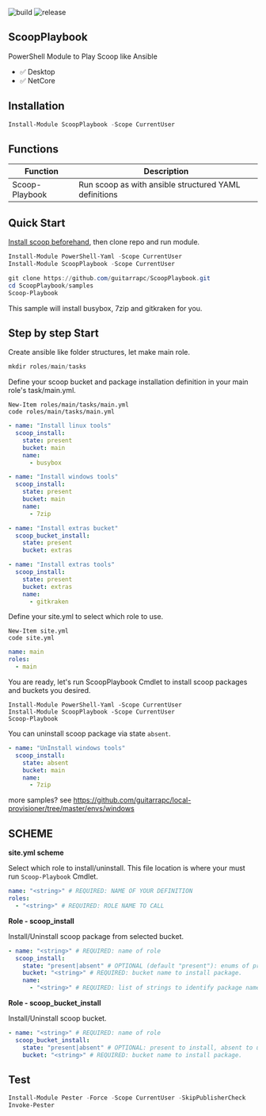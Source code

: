![build](https://github.com/guitarrapc/ScoopPlaybook/workflows/build/badge.svg) ![release](https://github.com/guitarrapc/ScoopPlaybook/workflows/release/badge.svg)

## ScoopPlaybook

PowerShell Module to Play Scoop like Ansible

* :white_check_mark: Desktop
* :white_check_mark: NetCore

## Installation

```ps1
Install-Module ScoopPlaybook -Scope CurrentUser
```

## Functions

Function | Description
---- | ----
Scoop-Playbook | Run scoop as with ansible structured YAML definitions

## Quick Start

[Install scoop beforehand](https://scoop.sh/), then clone repo and run module.

```ps1
Install-Module PowerShell-Yaml -Scope CurrentUser
Install-Module ScoopPlaybook -Scope CurrentUser

git clone https://github.com/guitarrapc/ScoopPlaybook.git
cd ScoopPlaybook/samples
Scoop-Playbook
```

This sample will install busybox, 7zip and gitkraken for you.

## Step by step Start

Create ansible like folder structures, let make main role.

```ps1
mkdir roles/main/tasks
```

Define your scoop bucket and package installation definition in your main role's task/main.yml.

```shell
New-Item roles/main/tasks/main.yml
code roles/main/tasks/main.yml
```

```yaml
- name: "Install linux tools"
  scoop_install:
    state: present
    bucket: main
    name:
      - busybox

- name: "Install windows tools"
  scoop_install:
    state: present
    bucket: main
    name:
      - 7zip

- name: "Install extras bucket"
  scoop_bucket_install:
    state: present
    bucket: extras

- name: "Install extras tools"
  scoop_install:
    state: present
    bucket: extras
    name:
      - gitkraken
```

Define your site.yml to select which role to use.

```shell
New-Item site.yml
code site.yml
```

```yaml
name: main
roles:
  - main
```

You are ready, let's run ScoopPlaybook Cmdlet to install scoop packages and buckets you desired.

```shell
Install-Module PowerShell-Yaml -Scope CurrentUser
Install-Module ScoopPlaybook -Scope CurrentUser
Scoop-Playbook
```

You can uninstall scoop package via state `absent`.

```yaml
- name: "UnInstall windows tools"
  scoop_install:
    state: absent
    bucket: main
    name:
      - 7zip
```

more samples? see https://github.com/guitarrapc/local-provisioner/tree/master/envs/windows

## SCHEME

**site.yml scheme**

Select which role to install/uninstall.
This file location is where your must run `Scoop-Playbook` Cmdlet.

```yaml
name: "<string>" # REQUIRED: NAME OF YOUR DEFINITION
roles:
  - "<string>" # REQUIRED: ROLE NAME TO CALL
```

**Role - scoop_install**

Install/Uninstall scoop package from selected bucket.

```yaml
- name: "<string>" # REQUIRED: name of role
  scoop_install:
    state: "present|absent" # OPTIONAL (default "present"): enums of present or absent. present to install, absent to uninstall.
    bucket: "<string>" # REQUIRED: bucket name to install package.
    name:
      - "<string>" # REQUIRED: list of strings to identify package names
```

**Role - scoop_bucket_install**

Install/Uninstall scoop bucket.

```yaml
- name: "<string>" # REQUIRED: name of role
  scoop_bucket_install:
    state: "present|absent" # OPTIONAL: present to install, absent to uninstall. default "present".
    bucket: "<string>" # REQUIRED: bucket name to install package.
```

## Test 

```ps1
Install-Module Pester -Force -Scope CurrentUser -SkipPublisherCheck
Invoke-Pester
```
